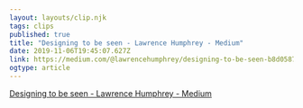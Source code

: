```yaml
---
layout: layouts/clip.njk 
tags: clips 
published: true 
title: "Designing to be seen - Lawrence Humphrey - Medium" 
date: 2019-11-06T19:45:07.627Z 
link: https://medium.com/@lawrencehumphrey/designing-to-be-seen-b8d0587858d3#acd4 
ogtype: article 
---
```

[Designing to be seen - Lawrence Humphrey - Medium](https://medium.com/@lawrencehumphrey/designing-to-be-seen-b8d0587858d3#acd4) 
